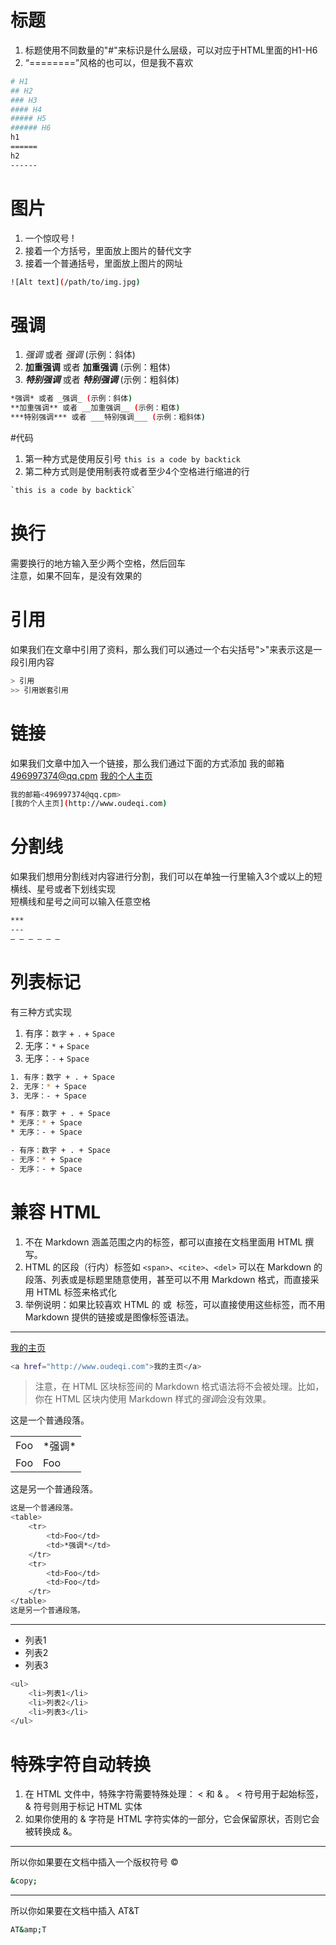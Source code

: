 # 标题
1. 标题使用不同数量的"#"来标识是什么层级，可以对应于HTML里面的H1-H6
2. “========”风格的也可以，但是我不喜欢

``` bash
# H1
## H2
### H3
#### H4
##### H5
###### H6
h1
======
h2
------
```

# 图片
1. 一个惊叹号 !
2. 接着一个方括号，里面放上图片的替代文字
3. 接着一个普通括号，里面放上图片的网址

``` bash
![Alt text](/path/to/img.jpg)
```

# 强调
1. *强调* 或者 _强调_ (示例：斜体)
2. **加重强调** 或者 __加重强调__ (示例：粗体)
3. ***特别强调*** 或者 ___特别强调___ (示例：粗斜体)

``` bash
*强调* 或者 _强调_ (示例：斜体)
**加重强调** 或者 __加重强调__ (示例：粗体)
***特别强调*** 或者 ___特别强调___ (示例：粗斜体)
```

#代码
1. 第一种方式是使用反引号 `this is a code by backtick`
2. 第二种方式则是使用制表符或者至少4个空格进行缩进的行
``` bash
`this is a code by backtick`
```

# 换行
需要换行的地方输入至少两个空格，然后回车  
注意，如果不回车，是没有效果的

# 引用
如果我们在文章中引用了资料，那么我们可以通过一个右尖括号">"来表示这是一段引用内容

``` bash
> 引用
>> 引用嵌套引用
```

# 链接
如果我们文章中加入一个链接，那么我们通过下面的方式添加
我的邮箱<496997374@qq.cpm>
[我的个人主页](http://www.oudeqi.com)

``` bash
我的邮箱<496997374@qq.cpm>
[我的个人主页](http://www.oudeqi.com)
```

# 分割线
如果我们想用分割线对内容进行分割，我们可以在单独一行里输入3个或以上的短横线、星号或者下划线实现  
短横线和星号之间可以输入任意空格

``` bash
***
---
— — — — — —
```

# 列表标记
有三种方式实现
1. 有序：`数字` + `.` + `Space`
2. 无序：`*` + `Space`
3. 无序：`-` + `Space`

``` bash
1. 有序：数字 + . + Space
2. 无序：* + Space
3. 无序：- + Space
```

``` bash
* 有序：数字 + . + Space
* 无序：* + Space
* 无序：- + Space
```

``` bash
- 有序：数字 + . + Space
- 无序：* + Space
- 无序：- + Space
```

# 兼容 HTML
1. 不在 Markdown 涵盖范围之内的标签，都可以直接在文档里面用 HTML 撰写。
2. HTML 的区段（行内）标签如 `<span>`、`<cite>`、`<del>` 可以在 Markdown 的段落、列表或是标题里随意使用，甚至可以不用 Markdown 格式，而直接采用 HTML 标签来格式化
3. 举例说明：如果比较喜欢 HTML 的 <a> 或 <img> 标签，可以直接使用这些标签，而不用 Markdown 提供的链接或是图像标签语法。

----
<a href="http://www.oudeqi.com">我的主页</a>

``` bash
<a href="http://www.oudeqi.com">我的主页</a>
```

> 注意，在 HTML 区块标签间的 Markdown 格式语法将不会被处理。比如，你在 HTML 区块内使用 Markdown 样式的*强调*会没有效果。

这是一个普通段落。
<table>
    <tr>
        <td>Foo</td>
        <td>*强调*</td>
    </tr>
    <tr>
        <td>Foo</td>
        <td>Foo</td>
    </tr>
</table>
这是另一个普通段落。

``` bash
这是一个普通段落。
<table>
    <tr>
        <td>Foo</td>
        <td>*强调*</td>
    </tr>
    <tr>
        <td>Foo</td>
        <td>Foo</td>
    </tr>
</table>
这是另一个普通段落。
```

---
<ul>
	<li>列表1</li>
	<li>列表2</li>
	<li>列表3</li>
</ul>

``` bash
<ul>
	<li>列表1</li>
	<li>列表2</li>
	<li>列表3</li>
</ul>
```

# 特殊字符自动转换
1. 在 HTML 文件中，特殊字符需要特殊处理： < 和 & 。 < 符号用于起始标签，& 符号则用于标记 HTML 实体
2. 如果你使用的 & 字符是 HTML 字符实体的一部分，它会保留原状，否则它会被转换成 &amp;。

---
所以你如果要在文档中插入一个版权符号 &copy;

``` bash
&copy;
```

---
所以你如果要在文档中插入 AT&T

``` bash
AT&amp;T
```
